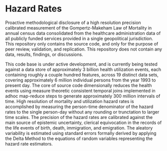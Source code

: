 Hazard Rates
============

Proactive methodological disclosure of a high resolution precision calibrated measurement of the Gompertz-Makeham Law of Mortality in annual census data consolidated from the healthcare administration data of all publicly funded services provided in a single geopolitical jurisdiction. This repository only contains the source code, and only for the purpose of peer review, validation, and replication. This repository does not contain any data, results, findings, or discussions.

This code base is under active development, and is currently being tested against a data store of approximately 3 billion health utilization events, each containing roughly a couple hundred features, across 19 distinct data sets, covering approximately 6 million individual persons from the year 1993 to present day. The core of source code dimensionally reduces the health events using measure theoretic consistent temporal joins implemented in adhoc map-reduce steps to generate approximately 300 million intervals of time. High resolution of mortality and utilization hazard rates is accomplished by measuring the person-time denominator of the hazard rates to the single person-day without any rounding or trunctation to larger time scales. The precision of the hazard rates are calibrated against the main source of epistemic uncertainty, clerical equivocation in the records of the life events of birth, death, immigration, and emigration. The aleatory variability is estimated using standard errors formally derived by applying the Delta Method to the equations of random variables representing the hazard rate estimators.
